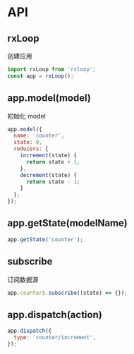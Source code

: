 # API

## rxLoop
创建应用
```javascript
import rxLoop from 'rxloop';
const app = rxLoop();
```

## app.model(model)
初始化 model
```javascript
app.model({
  name: 'counter',
  state: 0,
  reducers: {
    increment(state) {
      return state + 1;
    },
    decrement(state) {
      return state - 1;
    }
  },
});
```

## app.getState(modelName)
```javascript
app.getState('counter');
```

## subscribe
订阅数据源
```javascript
app.counter$.subscribe((state) => {});
```

## app.dispatch(action)
```javascript
app.dispatch({
  type: 'counter/increment',
});
```